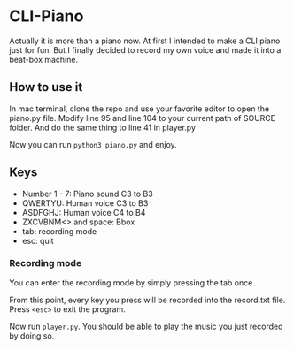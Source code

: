 # CLI-Piano

Actually it is more than a piano now. At first I intended to make a CLI piano just for fun. But I finally
decided to record my own voice and made it into a beat-box machine.
<br>

## How to use it

In mac terminal, clone the repo and use your favorite editor to open the piano.py file. Modify line 95 and 
line 104 to your current path of SOURCE folder. And do the same thing to line 41 in player.py

Now you can run `python3 piano.py` and enjoy.
<br>

## Keys
+ Number 1 - 7: Piano sound C3 to B3
+ QWERTYU: Human voice C3 to B3
+ ASDFGHJ: Human voice C4 to B4
+ ZXCVBNM<> and space: Bbox
+ tab: recording mode
+ esc: quit

### Recording mode
You can enter the recording mode by simply pressing the tab once.

From this point, every key you press will be recorded into the record.txt file.
Press `<esc>` to exit the program.

Now run `player.py`. You should be able to play the music you just recorded by
doing so.
